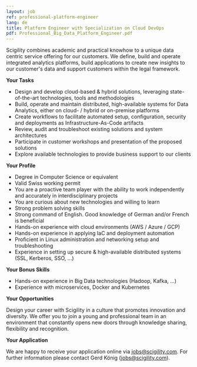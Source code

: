 ```yaml
---
layout: job
ref: professional-platform-engineer
lang: de
title: Platform Engineer with Specialization on Cloud DevOps
pdf: Professional_Big_Data_Platform_Engineer.pdf
---
```


Scigility combines academic and practical knowhow to a unique data centric service offering for our customers. We define, build and operate integrated analytics platforms, build applications to create new insights to our customer's data and support customers within the legal framework.

**Your Tasks**

* Design and develop cloud-based & hybrid solutions, leveraging state-of-the-art technologies, tools and methodologies
* Build, operate and maintain distributed, high-available systems for Data Analytics, either on cloud- / hybrid or on-premise platforms
* Create workflows to facilitate automated setup, configuration, security and deployments as Infrastructure-As-Code artifacts
* Review, audit and troubleshoot existing solutions and system architectures 
* Participate in customer workshops and presentation of the proposed solutions 
* Explore available technologies to provide business support to our clients

**Your Profile**

* Degree in Computer Science or equivalent
* Valid Swiss working permit
* You are a proactive team player with the ability to work independently and accurately in interdisciplinary projects
* You are curious about new technologies and willing to learn
* Strong problem solving skills
* Strong command of English. Good knowledge of German and/or French is beneficial
* Hands-on experience with cloud environments (AWS / Azure / GCP)
* Hands-on experience in applying IaC and deployment automation
* Proficient in Linux administration and networking setup and troubleshooting
* Experience in setting up secure & high-available distributed systems (SSL, Kerberos, SSO, ...)

**Your Bonus Skills**

* Hands-on experience in Big Data technologies (Hadoop, Kafka, ...)
* Experience with microservices, Docker and Kubernetes

**Your Opportunities**

Design your career with Scigility in a culture that promotes innovation and diversity. We offer you to join a young and professional team in an environment that constantly opens new doors through knowledge sharing, flexibility and recognition.

**Your Application**

We are happy to receive your application online via jobs@scigility.com. For further information please contact Gerd König (jobs@scigility.com).
